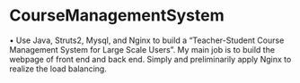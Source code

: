 # CourseManagementSystem
•	Use Java, Struts2, Mysql, and Nginx to build a “Teacher-Student Course Management System for Large Scale Users”. 
My main job is to build the webpage of front end and back end. Simply and preliminarily apply Nginx to realize the load balancing.
